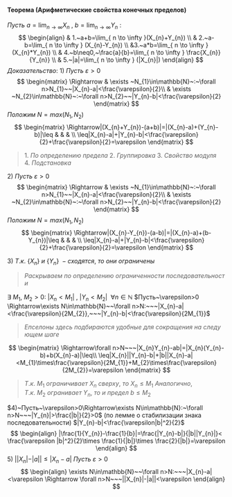 #### Теорема (Арифметические свойства конечных пределов)
$Пусть~a=\lim_{ n \to \infty }X_{n}~,~b=\lim_{ n \to \infty }Y_{n}~:$
$$
\begin{align}
 & 1.~a+b=\lim_{ n \to \infty }(X_{n}+Y_{n}) 
\\
 & 2.~a-b=\lim_{ n \to \infty } (X_{n}-Y_{n}) \\
&3.~a*b=\lim_{ n \to \infty } (X_{n}*Y_{n}) \\
 & 4.~b\neq0,~\frac{a}{b}=\lim_{ n \to \infty } \frac{X_{n}}{Y_{n}} \\
 & 5.~|a|=\lim_{ n \to \infty } (|X_{n}|)
\end{align}
$$
$Доказательство:$
$1)~Пусть~\varepsilon>0$ 
$$
\begin{matrix}
\Rightarrow & \exists ~N_{1}\in\mathbb{N}~:~\forall n>N_{1}~~|X_{n}-a|<\frac{\varepsilon}{2}\\
 & \exists ~N_{2}\in\mathbb{N}~:~\forall n>N_{2}~~|Y_{n}-b|<\frac{\varepsilon}{2}
\end{matrix}
$$
$Положим~N=max(N_{1},N_{2})$
$$
\begin{matrix}
\Rightarrow|(X_{n}+Y_{n})-(a+b)|=|(X_{n}-a)+(Y_{n}-b)|\leq &  &  & \\ \leq|X_{n}-a|+|Y_{n}-b|<\frac{\varepsilon}{2}+\frac{\varepsilon}{2}=\varepsilon
\end{matrix}
$$
>$1.~По~определению~предела$
>$2.~Группировка$
>$3.~Свойство~модуля$
>$4.~Подстановка$

$2)~Пусть~\varepsilon>0$
$$
\begin{matrix}
\Rightarrow & \exists ~N_{1}\in\mathbb{N}~:~\forall n>N_{1}~~|X_{n}-a|<\frac{\varepsilon}{2}\\
 & \exists ~N_{2}\in\mathbb{N}~:~\forall n>N_{2}~~|Y_{n}-b|<\frac{\varepsilon}{2}
\end{matrix}
$$
$Положим~N=max(N_{1},N_{2})$
$$
\begin{matrix}
\Rightarrow|(X_{n}-Y_{n})-(a-b)|=|(X_{n}-a)+(b-Y_{n})|\leq &  &  & \\ \leq|X_{n}-a|+|Y_{n}-b|<\frac{\varepsilon}{2}+\frac{\varepsilon}{2}=\varepsilon
\end{matrix}
$$

 $3)~Т.к.~\{X_{n}\}~и~\{Y_{n}\}~-сходятся,~то~они~ограничены$
>$Раскрываем~по~определению~ограниченности~последовательности$

$\exists~M_{1},~M_{2}>0:~|X_{n}<M_{1}|~,~|Y_{n}<M_{2}|~~\forall n\in\mathbb{N}$
$Пусть~\varepsilon>0 \Rightarrow\exists N\in\mathbb{N}~~\forall n>N:~~~|X_{n}-a|<\frac{\varepsilon}{2M_{2}},~~~|Y_{n}-b|<\frac{\varepsilon}{2M_{1}}$
>$Епселоны~здесь~подбираются~удобные~для~сокращения~на~следующем~шаге$

$$
\begin{matrix}
\Rightarrow\forall n>N~~~|X_{n}Y_{n}-ab|=|X_{n}(Y_{n}-b)+b(X_{n}-a)|\leq\\
\leq|X_{n}||Y_{n}-b|+|b||X_{n}-a|<M_{1}\times\frac{\varepsilon}{2M_{1}}+M_{2}\times\frac{\varepsilon}{2M_{2}}=\varepsilon
\end{matrix}
$$
>$Т.к.~M_{1}~ограничивает~X_{n}~сверху,~то~X_{n}\leq M_{1}$
$Аналогично,Т.к.~M_{2}~огранивает~Y_{n},~то~и~предел~b\leq M_{2}$
 
$4)~Пусть~\varepsilon>0\Rightarrow\exists N\in\mathbb{N}:~\forall n>N~~~|Y_{n}|>\frac{|b|}{2}>0$ (по лемме о стабилизации знака последовательности)
$|Y_{n}-b|<\frac{\varepsilon|b|^2}{2}$
$$
\begin{align}
|\frac{1}{Y_{n}}-\frac{1}{b}|=\frac{|Y_{n}-b|}{|b||Y_{n}|}< \frac{\varepsilon |b|^2}{2}\times \frac{1}{|b|}\times \frac{2}{|b|}=\varepsilon
\end{align}
$$
$5)~||X_{n}|-|a||\leq |X_{n}-a|$
$Пусть~\varepsilon>0$
$$
\begin{align}
\exists N\in\mathbb{N}~~\forall n>N:~~~|X_{n}-a|<\varepsilon \Rightarrow \forall n>N~~~||X_{n}|-|a||<\varepsilon
\end{align}
$$